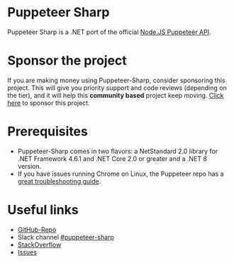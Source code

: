 # Puppeteer Sharp

Puppeteer Sharp is a .NET port of the official [Node.JS Puppeteer API](https://github.com/GoogleChrome/puppeteer).

# Sponsor the project

If you are making money using Puppeteer-Sharp, consider sponsoring this project.
This will give you priority support and code reviews (depending on the tier), and it will help this **community based** project keep moving.
[Click here](https://github.com/sponsors/hardkoded) to sponsor this project.

# Prerequisites

 * Puppeteer-Sharp comes in two flavors: a NetStandard 2.0 library for .NET Framework 4.6.1 and .NET Core 2.0 or greater and a .NET 8 version.
 * If you have issues running Chrome on Linux, the Puppeteer repo has a [great troubleshooting guide](https://github.com/GoogleChrome/puppeteer/blob/master/docs/troubleshooting.md).

# Useful links

* [GitHub-Repo](https://github.com/hardkoded/puppeteer-sharp)
* Slack channel [#puppeteer-sharp](https://www.hardkoded.com/goto/pptr-slack)
* [StackOverflow](https://stackoverflow.com/search?q=puppeteer-sharp)
* [Issues](https://github.com/kblok/puppeteer-sharp/issues?utf8=%E2%9C%93&q=is%3Aissue)
